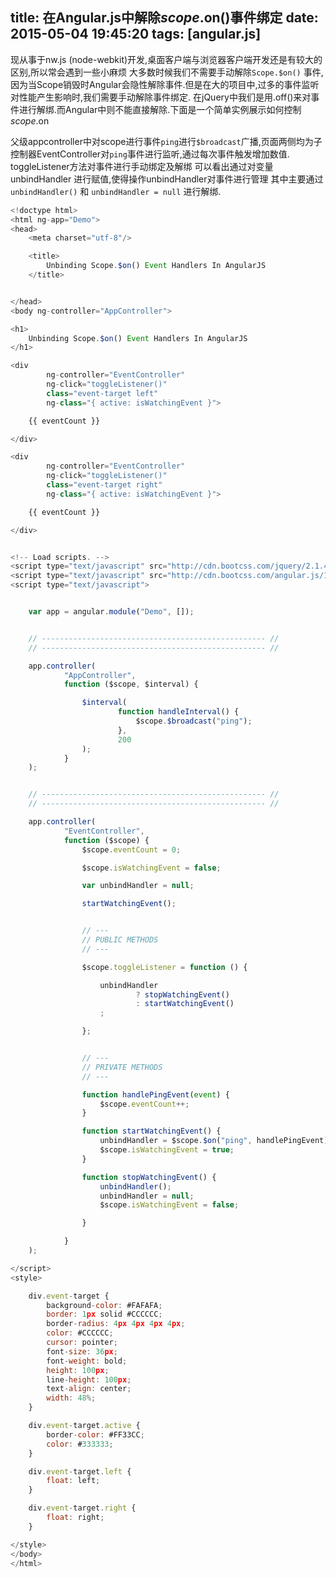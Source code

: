 title: 在Angular.js中解除$scope.$on()事件绑定
date: 2015-05-04 19:45:20
tags: [angular.js]
---

现从事于nw.js (node-webkit)开发,桌面客户端与浏览器客户端开发还是有较大的区别,所以常会遇到一些小麻烦
大多数时候我们不需要手动解除`Scope.$on()` 事件,因为当Scope销毁时Angular会隐性解除事件.但是在大的项目中,过多的事件监听对性能产生影响时,我们需要手动解除事件绑定.
在jQuery中我们是用.off()来对事件进行解绑.而Angular中则不能直接解除.下面是一个简单实例展示如何控制$scope.$on

<!-- more -->

父级appcontroller中对scope进行事件`ping`进行`$broadcast`广播,页面两侧均为子控制器EventController对`ping`事件进行监听,通过每次事件触发增加数值.
toggleListener方法对事件进行手动绑定及解绑
可以看出通过对变量 unbindHandler 进行赋值,使得操作unbindHandler对事件进行管理
其中主要通过 `unbindHandler()` 和 `unbindHandler = null` 进行解绑.

```js
<!doctype html>
<html ng-app="Demo">
<head>
    <meta charset="utf-8"/>

    <title>
        Unbinding Scope.$on() Event Handlers In AngularJS
    </title>


</head>
<body ng-controller="AppController">

<h1>
    Unbinding Scope.$on() Event Handlers In AngularJS
</h1>

<div
        ng-controller="EventController"
        ng-click="toggleListener()"
        class="event-target left"
        ng-class="{ active: isWatchingEvent }">

    {{ eventCount }}

</div>

<div
        ng-controller="EventController"
        ng-click="toggleListener()"
        class="event-target right"
        ng-class="{ active: isWatchingEvent }">

    {{ eventCount }}

</div>


<!-- Load scripts. -->
<script type="text/javascript" src="http://cdn.bootcss.com/jquery/2.1.4/jquery.min.js"></script>
<script type="text/javascript" src="http://cdn.bootcss.com/angular.js/1.3.15/angular.js"></script>
<script type="text/javascript">


    var app = angular.module("Demo", []);


    // -------------------------------------------------- //
    // -------------------------------------------------- //

    app.controller(
            "AppController",
            function ($scope, $interval) {

                $interval(
                        function handleInterval() {
                            $scope.$broadcast("ping");
                        },
                        200
                );
            }
    );


    // -------------------------------------------------- //
    // -------------------------------------------------- //

    app.controller(
            "EventController",
            function ($scope) {
                $scope.eventCount = 0;

                $scope.isWatchingEvent = false;

                var unbindHandler = null;

                startWatchingEvent();


                // ---
                // PUBLIC METHODS
                // ---

                $scope.toggleListener = function () {

                    unbindHandler
                            ? stopWatchingEvent()
                            : startWatchingEvent()
                    ;

                };


                // ---
                // PRIVATE METHODS
                // ---

                function handlePingEvent(event) {
                    $scope.eventCount++;
                }

                function startWatchingEvent() {
                    unbindHandler = $scope.$on("ping", handlePingEvent);
                    $scope.isWatchingEvent = true;
                }

                function stopWatchingEvent() {
                    unbindHandler();
                    unbindHandler = null;
                    $scope.isWatchingEvent = false;

                }

            }
    );

</script>
<style>

    div.event-target {
        background-color: #FAFAFA;
        border: 1px solid #CCCCCC;
        border-radius: 4px 4px 4px 4px;
        color: #CCCCCC;
        cursor: pointer;
        font-size: 36px;
        font-weight: bold;
        height: 100px;
        line-height: 100px;
        text-align: center;
        width: 48%;
    }

    div.event-target.active {
        border-color: #FF33CC;
        color: #333333;
    }

    div.event-target.left {
        float: left;
    }

    div.event-target.right {
        float: right;
    }

</style>
</body>
</html>

```


